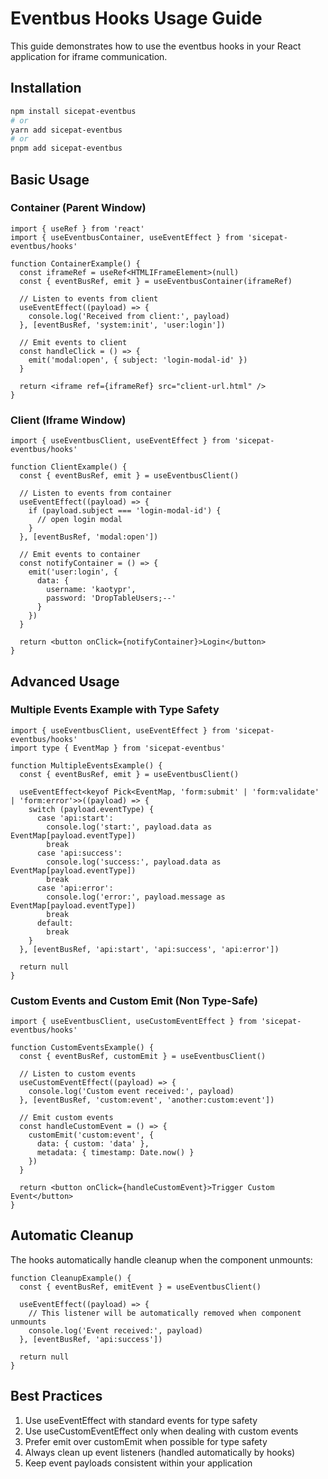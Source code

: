# Eventbus Hooks Usage Guide

This guide demonstrates how to use the eventbus hooks in your React application for iframe communication.

## Installation

```bash
npm install sicepat-eventbus
# or
yarn add sicepat-eventbus
# or 
pnpm add sicepat-eventbus
```

## Basic Usage

### Container (Parent Window)

```tsx
import { useRef } from 'react'
import { useEventbusContainer, useEventEffect } from 'sicepat-eventbus/hooks'

function ContainerExample() {
  const iframeRef = useRef<HTMLIFrameElement>(null)
  const { eventBusRef, emit } = useEventbusContainer(iframeRef)

  // Listen to events from client
  useEventEffect((payload) => {
    console.log('Received from client:', payload)
  }, [eventBusRef, 'system:init', 'user:login'])

  // Emit events to client
  const handleClick = () => {
    emit('modal:open', { subject: 'login-modal-id' })
  }

  return <iframe ref={iframeRef} src="client-url.html" />
}
```

### Client (Iframe Window)

```tsx
import { useEventbusClient, useEventEffect } from 'sicepat-eventbus/hooks'

function ClientExample() {
  const { eventBusRef, emit } = useEventbusClient()

  // Listen to events from container
  useEventEffect((payload) => {
    if (payload.subject === 'login-modal-id') {
      // open login modal
    }
  }, [eventBusRef, 'modal:open'])

  // Emit events to container
  const notifyContainer = () => {
    emit('user:login', { 
      data: {
        username: 'kaotypr',
        password: 'DropTableUsers;--'
      }
    })
  }

  return <button onClick={notifyContainer}>Login</button>
}
```

## Advanced Usage

### Multiple Events Example with Type Safety

```tsx
import { useEventbusClient, useEventEffect } from 'sicepat-eventbus/hooks'
import type { EventMap } from 'sicepat-eventbus'

function MultipleEventsExample() {
  const { eventBusRef, emit } = useEventbusClient()

  useEventEffect<keyof Pick<EventMap, 'form:submit' | 'form:validate' | 'form:error'>>((payload) => {
    switch (payload.eventType) {
      case 'api:start':
        console.log('start:', payload.data as EventMap[payload.eventType])
        break
      case 'api:success':
        console.log('success:', payload.data as EventMap[payload.eventType])
        break
      case 'api:error':
        console.log('error:', payload.message as EventMap[payload.eventType])
        break
      default:
        break
    }
  }, [eventBusRef, 'api:start', 'api:success', 'api:error'])

  return null
}
```

### Custom Events and Custom Emit (Non Type-Safe)

```tsx
import { useEventbusClient, useCustomEventEffect } from 'sicepat-eventbus/hooks'

function CustomEventsExample() {
  const { eventBusRef, customEmit } = useEventbusClient()

  // Listen to custom events
  useCustomEventEffect((payload) => {
    console.log('Custom event received:', payload)
  }, [eventBusRef, 'custom:event', 'another:custom:event'])

  // Emit custom events
  const handleCustomEvent = () => {
    customEmit('custom:event', { 
      data: { custom: 'data' },
      metadata: { timestamp: Date.now() }
    })
  }

  return <button onClick={handleCustomEvent}>Trigger Custom Event</button>
}
```

## Automatic Cleanup

The hooks automatically handle cleanup when the component unmounts:

```tsx
function CleanupExample() {
  const { eventBusRef, emitEvent } = useEventbusClient()

  useEventEffect((payload) => {
    // This listener will be automatically removed when component unmounts
    console.log('Event received:', payload)
  }, [eventBusRef, 'api:success'])

  return null
}
```

## Best Practices
1. Use useEventEffect with standard events for type safety
2. Use useCustomEventEffect only when dealing with custom events
3. Prefer emit over customEmit when possible for type safety
4. Always clean up event listeners (handled automatically by hooks)
5. Keep event payloads consistent within your application